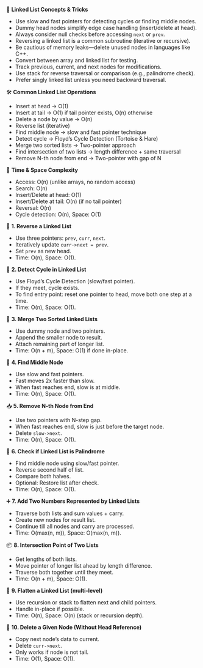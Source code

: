 🧠 **Linked List Concepts & Tricks**  
- Use slow and fast pointers for detecting cycles or finding middle nodes.  
- Dummy head nodes simplify edge case handling (insert/delete at head).  
- Always consider null checks before accessing `next` or `prev`.  
- Reversing a linked list is a common subroutine (iterative or recursive).  
- Be cautious of memory leaks—delete unused nodes in languages like C++.  
- Convert between array and linked list for testing.  
- Track previous, current, and next nodes for modifications.  
- Use stack for reverse traversal or comparison (e.g., palindrome check).  
- Prefer singly linked list unless you need backward traversal.  

🛠️ **Common Linked List Operations**  
- Insert at head → O(1)  
- Insert at tail → O(1) if tail pointer exists, O(n) otherwise  
- Delete a node by value → O(n)  
- Reverse list (iterative)  
- Find middle node → slow and fast pointer technique  
- Detect cycle → Floyd’s Cycle Detection (Tortoise & Hare)  
- Merge two sorted lists → Two-pointer approach  
- Find intersection of two lists → length difference + same traversal  
- Remove N-th node from end → Two-pointer with gap of N  

🧮 **Time & Space Complexity**  
- Access: O(n) (unlike arrays, no random access)  
- Search: O(n)  
- Insert/Delete at head: O(1)  
- Insert/Delete at tail: O(n) (if no tail pointer)  
- Reversal: O(n)  
- Cycle detection: O(n), Space: O(1)  

🔁 **1. Reverse a Linked List**  
- Use three pointers: `prev`, `curr`, `next`.  
- Iteratively update `curr->next = prev`.  
- Set `prev` as new head.  
- Time: O(n), Space: O(1).  

🔗 **2. Detect Cycle in Linked List**  
- Use Floyd’s Cycle Detection (slow/fast pointer).  
- If they meet, cycle exists.  
- To find entry point: reset one pointer to head, move both one step at a time.  
- Time: O(n), Space: O(1).  

🔄 **3. Merge Two Sorted Linked Lists**  
- Use dummy node and two pointers.  
- Append the smaller node to result.  
- Attach remaining part of longer list.  
- Time: O(n + m), Space: O(1) if done in-place.  

🧮 **4. Find Middle Node**  
- Use slow and fast pointers.  
- Fast moves 2x faster than slow.  
- When fast reaches end, slow is at middle.  
- Time: O(n), Space: O(1).  

📥 **5. Remove N-th Node from End**  
- Use two pointers with N-step gap.  
- When fast reaches end, slow is just before the target node.  
- Delete `slow->next`.  
- Time: O(n), Space: O(1).  

🔁 **6. Check if Linked List is Palindrome**  
- Find middle node using slow/fast pointer.  
- Reverse second half of list.  
- Compare both halves.  
- Optional: Restore list after check.  
- Time: O(n), Space: O(1).  

➕ **7. Add Two Numbers Represented by Linked Lists**  
- Traverse both lists and sum values + carry.  
- Create new nodes for result list.  
- Continue till all nodes and carry are processed.  
- Time: O(max(n, m)), Space: O(max(n, m)).  

📦 **8. Intersection Point of Two Lists**  
- Get lengths of both lists.  
- Move pointer of longer list ahead by length difference.  
- Traverse both together until they meet.  
- Time: O(n + m), Space: O(1).  

🔄 **9. Flatten a Linked List (multi-level)**  
- Use recursion or stack to flatten next and child pointers.  
- Handle in-place if possible.  
- Time: O(n), Space: O(n) (stack or recursion depth).  

🧹 **10. Delete a Given Node (Without Head Reference)**  
- Copy next node’s data to current.  
- Delete `curr->next`.  
- Only works if node is not tail.  
- Time: O(1), Space: O(1).  
